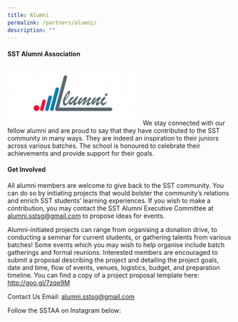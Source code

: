 ```yaml
---
title: Alumni
permalink: /partners/alumni/
description: ""
---
```

#### SST Alumni Association
![](/images/sstalumnilogo-300x133.png)
We stay connected with our fellow alumni and are proud to say that they have contributed to the SST community in many ways. They are indeed an inspiration to their juniors across various batches. The school is honoured to celebrate their achievements and provide support for their goals.

#### Get Involved
All alumni members are welcome to give back to the SST community. You can do so by initiating projects that would bolster the community’s relations and enrich SST students’ learning experiences. If you wish to make a contribution, you may contact the SST Alumni Executive Committee at alumni.sstsg@gmail.com to propose ideas for events.

Alumni-initiated projects can range from organising a donation drive, to conducting a seminar for current students, or gathering talents from various batches! Some events which you may wish to help organise include batch gatherings and formal reunions. Interested members are encouraged to submit a proposal describing the project and detailing the project goals, date and time, flow of events, venues, logistics, budget, and preparation timeline. You can find a copy of a project proposal template here: http://goo.gl/7zqe9M

Contact Us
Email: alumni.sstsg@gmail.com

Follow the SSTAA on Instagram below: